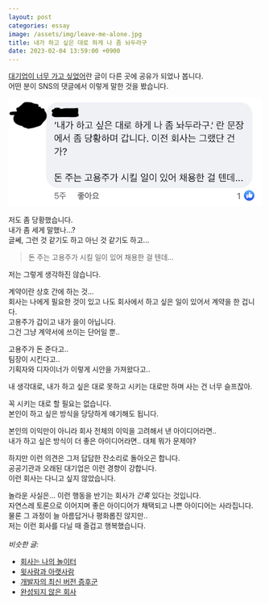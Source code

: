```yaml
---
layout: post
categories: essay
image: /assets/img/leave-me-alone.jpg
title: 내가 하고 싶은 대로 하게 나 좀 놔두라구
date: 2023-02-04 13:59:00 +0900
---
```


[대기업이 너무 가고 싶었어](/essay/2022/12/28/admire-large-company.html)란 글이 다른 곳에 공유가 되었나 봅니다.  
어떤 분이 SNS의 댓글에서 이렇게 말한 것을 봤습니다.

![페이스북의 댓글](/assets/img/leave-me-alone.jpg)

저도 좀 당황했습니다.  
내가 좀 세게 말했나...?  
글쎄, 그런 것 같기도 하고 아닌 것 같기도 하고...  

>돈 주는 고용주가 시킬 일이 있어 채용한 걸 텐데...

저는 그렇게 생각하진 않습니다.

계약이란 상호 간에 하는 것...  
회사는 나에게 필요한 것이 있고 나도 회사에서 하고 싶은 일이 있어서 계약을 한 겁니다.  
고용주가 갑이고 내가 을이 아닙니다.    
그건 그냥 계약서에 쓰이는 단어일 뿐..

고용주가 돈 준다고..  
팀장이 시킨다고..  
기획자와 디자이너가 이렇게 시안을 가져왔다고..

내 생각대로, 내가 하고 싶은 대로 못하고 시키는 대로만 하며 사는 건 너무 슬프잖아.

꼭 시키는 대로 할 필요는 없습니다.  
본인이 하고 싶은 방식을 당당하게 얘기해도 됩니다.  

본인의 이익만이 아니라 회사 전체의 이익을 고려해서 낸 아이디어라면..  
내가 하고 싶은 방식이 더 좋은 아이디어라면.. 대체 뭐가 문제야?

하지만 이런 의견은 그저 답답한 잔소리로 돌아오곤 합니다.  
공공기관과 오래된 대기업은 이런 경향이 강합니다.  
이런 회사는 다니고 싶지 않았습니다.

놀라운 사실은... 이런 행동을 반기는 회사가 *간혹* 있다는 것입니다.  
자연스레 토론으로 이어지며 좋은 아이디어가 채택되고 나쁜 아이디어는 사라집니다.  
물론 그 과정이 늘 아름답거나 평화롭진 않지만..  
저는 이런 회사를 다닐 때 즐겁고 행복했습니다.
<br>
<br>
*비슷한 글:*
* [회사는 나의 놀이터](/essay/2021/09/16/회사는-나의-놀이터.html)
* [윗사람과 아랫사람](/essay/2021/11/02/윗사람과-아랫사람.html)
* [개발자의 최신 버전 증후군](/essay/2022/02/16/tree-frog.html)
* [완성되지 않은 회사](/essay/2022/05/02/kakao-ten-years.html)
